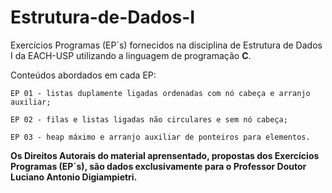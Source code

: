 # Estrutura-de-Dados-I
 Exercícios Programas (EP´s) fornecidos na disciplina de Estrutura de Dados I da EACH-USP utilizando a linguagem de programação **C**.

 Conteúdos abordados em cada EP:
 
    EP 01 - listas duplamente ligadas ordenadas com nó cabeça e arranjo auxiliar;

    EP 02 - filas e listas ligadas não circulares e sem nó cabeça;

    EP 03 - heap máximo e arranjo auxiliar de ponteiros para elementos.

**Os Direitos Autorais do material aprensentado, propostas dos Exercícios Programas (EP´s), são dados exclusivamente para o Professor Doutor Luciano Antonio Digiampietri.**
